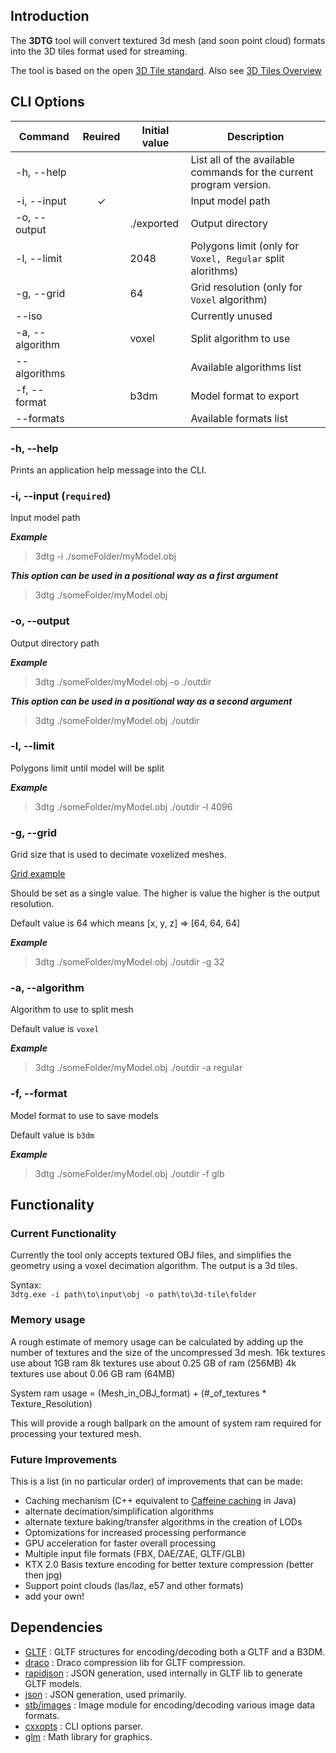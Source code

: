 ## Introduction
The **3DTG** tool will convert textured 3d mesh (and soon point cloud) formats into the 3D tiles format used for streaming.  

The tool is based on the open [3D Tile standard](https://github.com/CesiumGS/3d-tiles). Also see [3D Tiles Overview](https://github.com/CesiumGS/3d-tiles/blob/main/3d-tiles-overview.pdf) 

## CLI Options

| Command         | Reuired                  | Initial value | Description                                                         |
|-----------------|--------------------------|---------------|---------------------------------------------------------------------|
| -h, --help      |                          |               | List all of the available commands for the current program version. |
| -i, --input     | <center>&check;</center> |               | Input model path                                                    |
| -o, --output    |                          | ./exported    | Output directory                                                    |
| -l, --limit     |                          | 2048          | Polygons limit (only for `Voxel, Regular` split alorithms)          |
| -g, --grid      |                          | 64            | Grid resolution (only for `Voxel` algorithm)                        |
| --iso           |                          |               | Currently unused                                                    |
| -a, --algorithm |                          | voxel         | Split algorithm to use                                              |
| --algorithms    |                          |               | Available algorithms list                                           |
| -f, --format    |                          | b3dm          | Model format to export                                              |
| --formats       |                          |               | Available formats list                                              |

### -h, --help
Prints an application help message into the CLI.

### -i, --input (`required`)
Input model path

***Example***
 > 3dtg -i ./someFolder/myModel.obj

***This option can be used in a positional way as a first argument***
 > 3dtg ./someFolder/myModel.obj

### -o, --output
Output directory path

***Example***
 > 3dtg ./someFolder/myModel.obj -o ./outdir

***This option can be used in a positional way as a second argument***
 > 3dtg ./someFolder/myModel.obj ./outdir

### -l, --limit
Polygons limit until model will be split

***Example***
 > 3dtg ./someFolder/myModel.obj ./outdir -l 4096

### -g, --grid
Grid size that is used to decimate voxelized meshes.

[Grid example](https://www.researchgate.net/profile/Hong-Liu-22/publication/230731211/figure/fig2/AS:300343045967883@1448618770846/Construct-voxel-grid-on-3D-point-cloud.png)

Should be set as a single value.
The higher is value the higher is the output resolution.

Default value is 64 which means [x, y, z] => [64, 64, 64] 

***Example***
 > 3dtg ./someFolder/myModel.obj ./outdir -g 32

### -a, --algorithm
Algorithm to use to split mesh

Default value is `voxel`

***Example***
 > 3dtg ./someFolder/myModel.obj ./outdir -a regular

### -f, --format
Model format to use to save models

Default value is `b3dm`

***Example***
 > 3dtg ./someFolder/myModel.obj ./outdir -f glb


## Functionality
### Current Functionality 
Currently the tool only accepts textured OBJ files, and simplifies the geometry using a voxel decimation algorithm. 
The output is a 3d tiles.

Syntax:  
`3dtg.exe -i path\to\input\obj -o path\to\3d-tile\folder`

### Memory usage
A rough estimate of memory usage can be calculated by adding up the number of textures and the size of the uncompressed 3d mesh.
16k textures use about 1GB ram
8k textures use about 0.25 GB of ram (256MB)
4k textures use about 0.06 GB ram (64MB)

System ram usage = (Mesh_in_OBJ_format) + (#_of_textures * Texture_Resolution)

This will provide a rough ballpark on the amount of system ram required for processing your textured mesh.


### Future Improvements
This is a list (in no particular order) of improvements that can be made:

- Caching mechanism (C++ equivalent to [Caffeine caching](https://github.com/ben-manes/caffeine) in Java)
- alternate decimation/simplification algorithms
- alternate texture baking/transfer algorithms in the creation of LODs
- Optomizations for increased processing performance
- GPU acceleration for faster overall processing
- Multiple input file formats (FBX, DAE/ZAE, GLTF/GLB)
- KTX 2.0 Basis texture encoding for better texture compression (better then jpg)
- Support point clouds (las/laz, e57 and other formats)
- add your own!

## Dependencies

 * [GLTF](https://github.com/KhronosGroup/COLLADA2GLTF/tree/master/GLTF) : GLTF structures for encoding/decoding both a GLTF and a B3DM.
 * [draco](https://github.com/google/draco) : Draco compression lib for GLTF compression.
 * [rapidjson](https://github.com/Tencent/rapidjson) : JSON generation, used internally in GLTF lib to generate GLTF models.
 * [json](https://github.com/nlohmann/json) : JSON generation, used primarily.
 * [stb/images](https://github.com/nothings/stb) : Image module for encoding/decoding various image data formats.
 * [cxxopts](https://github.com/jarro2783/cxxopts) : CLI options parser.
 * [glm](https://github.com/g-truc/glm) : Math library for graphics.